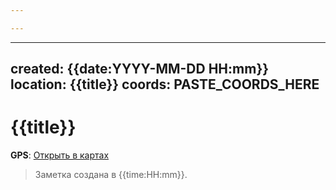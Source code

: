 ```yaml
---

---
```



---
created: {{date:YYYY-MM-DD HH:mm}}
location: {{title}}
coords: PASTE_COORDS_HERE
---

# {{title}}

**GPS**: [Открыть в картах](https://maps.google.com?q=PASTE_COORDS_HERE)

> Заметка создана в {{time:HH:mm}}.

